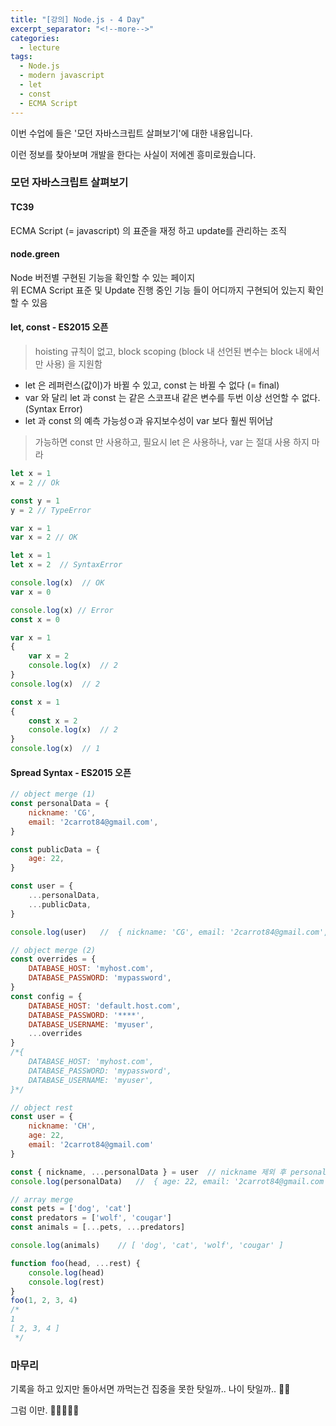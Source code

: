 ```yaml
---
title: "[강의] Node.js - 4 Day"
excerpt_separator: "<!--more-->"
categories:
  - lecture
tags:
  - Node.js
  - modern javascript
  - let
  - const
  - ECMA Script 
---
```


이번 수업에 들은 '모던 자바스크립트 살펴보기'에 대한 내용입니다.

이런 정보를 찾아보며 개발을 한다는 사실이 저에겐 흥미로웠습니다.
<!--more-->
### 모던 자바스크립트 살펴보기
#### TC39
ECMA Script (= javascript) 의 표준을 재정 하고 update를 관리하는 조직

#### node.green
Node 버전별 구현된 기능을 확인할 수 있는 페이지  
위 ECMA Script 표준 및 Update 진행 중인 기능 들이 어디까지 구현되어 있는지 확인할 수 있음

#### let, const - ES2015 오픈
> hoisting 규칙이 없고, block scoping (block 내 선언된 변수는 block 내에서만 사용) 을 지원함
- let 은 레퍼런스(값이)가 바뀔 수 있고, const 는 바뀔 수 없다 (= final)
- var 와 달리 let 과 const 는 같은 스코프내 같은 변수를 두번 이상 선언할 수 없다. (Syntax Error)
- let 과 const 의 예측 가능성ㅇ과 유지보수성이 var 보다 훨씬 뛰어남

> 가능하면 const 만 사용하고, 필요시 let 은 사용하나, var 는 절대 사용 하지 마라

```javascript
let x = 1
x = 2 // Ok

const y = 1
y = 2 // TypeError
```
```javascript
var x = 1
var x = 2 // OK

let x = 1
let x = 2  // SyntaxError
```
```javascript
console.log(x)  // OK
var x = 0

console.log(x) // Error
const x = 0
```
```javascript
var x = 1
{
    var x = 2
    console.log(x)  // 2
}
console.log(x)  // 2

const x = 1
{
    const x = 2
    console.log(x)  // 2
}
console.log(x)  // 1
```

#### Spread Syntax - ES2015 오픈
```javascript
// object merge (1)
const personalData = {
    nickname: 'CG',
    email: '2carrot84@gmail.com',
}

const publicData = {
    age: 22,
}

const user = {
    ...personalData,
    ...publicData,
}

console.log(user)   //  { nickname: 'CG', email: '2carrot84@gmail.com', age: 22 }
```
```javascript
// object merge (2)
const overrides = {
    DATABASE_HOST: 'myhost.com',
    DATABASE_PASSWORD: 'mypassword',
}
const config = {
    DATABASE_HOST: 'default.host.com',
    DATABASE_PASSWORD: '****',
    DATABASE_USERNAME: 'myuser',
    ...overrides
}
/*{
    DATABASE_HOST: 'myhost.com',
    DATABASE_PASSWORD: 'mypassword',
    DATABASE_USERNAME: 'myuser',
}*/
```
```javascript
// object rest
const user = {
    nickname: 'CH',
    age: 22,
    email: '2carrot84@gmail.com'
}

const { nickname, ...personalData } = user  // nickname 제외 후 personalData 객체 생성
console.log(personalData)   //  { age: 22, email: '2carrot84@gmail.com' }
```
```javascript
// array merge
const pets = ['dog', 'cat']
const predators = ['wolf', 'cougar']
const animals = [...pets, ...predators]

console.log(animals)    // [ 'dog', 'cat', 'wolf', 'cougar' ]
```
```javascript
function foo(head, ...rest) {
    console.log(head)
    console.log(rest)
}
foo(1, 2, 3, 4)
/*
1
[ 2, 3, 4 ]
 */
```

### 마무리
기록을 하고 있지만 돌아서면 까먹는건 집중을 못한 탓일까.. 나이 탓일까.. 🤔😂

그럼 이만. 🥕👋🏼🖐🏼